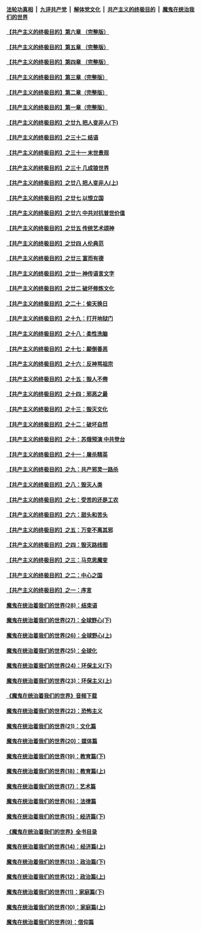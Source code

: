 ####  [法轮功真相](../../../../basic/blob/master/README.md?t=05240601) &nbsp;|&nbsp; [九评共产党](../../../../9ping.md/blob/master/README.md?t=05240601) &nbsp;|&nbsp; [解体党文化](../../../../jtdwh.md/blob/master/README.md?t=05240601)  &nbsp;|&nbsp; [共产主义的终极目的](../../../../gczydzjmd.md/blob/master/README.md?t=05240601) &nbsp;|&nbsp; [魔鬼在统治我们的世界](../../../../mgztzwmdsj.md/blob/master/README.md?t=05240601) 

#### [【共产主义的终极目的】第六章 （完整版）](../pages/nsc422/n11428913.md?t=05240601) 

#### [【共产主义的终极目的】第五章 （完整版）](../pages/nsc422/n11428912.md?t=05240601) 

#### [【共产主义的终极目的】第四章 （完整版）](../pages/nsc422/n11428907.md?t=05240601) 

#### [【共产主义的终极目的】第三章（完整版）](../pages/nsc422/n11428848.md?t=05240601) 

#### [【共产主义的终极目的】第二章（完整版）](../pages/nsc422/n11428831.md?t=05240601) 

#### [【共产主义的终极目的】第一章（完整版）](../pages/nsc422/n11417651.md?t=05240601) 

#### [【共产主义的终极目的】之廿九 把人变非人(下)](../pages/nsc422/n11344140.md?t=05240601) 

#### [【共产主义的终极目的】之三十二 结语](../pages/nsc422/n11360535.md?t=05240601) 

#### [【共产主义的终极目的】之三十一 末世景观](../pages/nsc422/n11351129.md?t=05240601) 

#### [【共产主义的终极目的】之三十 几成狼世界](../pages/nsc422/n11348280.md?t=05240601) 

#### [【共产主义的终极目的】之廿八 把人变非人(上)](../pages/nsc422/n11340492.md?t=05240601) 

#### [【共产主义的终极目的】之廿七 以恨立国](../pages/nsc422/n11336944.md?t=05240601) 

#### [【共产主义的终极目的】之廿六 中共对抗普世价值](../pages/nsc422/n11324785.md?t=05240601) 

#### [【共产主义的终极目的】之廿五 传统艺术颂神](../pages/nsc422/n11296396.md?t=05240601) 

#### [【共产主义的终极目的】之廿四 人伦典范](../pages/nsc422/n11296397.md?t=05240601) 

#### [【共产主义的终极目的】之廿三 富而有德](../pages/nsc422/n11283598.md?t=05240601) 

#### [【共产主义的终极目的】之廿一 神传语言文字](../pages/nsc422/n11263265.md?t=05240601) 

#### [【共产主义的终极目的】之廿二 破坏修炼文化](../pages/nsc422/n11245728.md?t=05240601) 

#### [【共产主义的终极目的】之二十：偷天换日](../pages/nsc422/n11238846.md?t=05240601) 

#### [【共产主义的终极目的】之十九：打开地狱门](../pages/nsc422/n11206376.md?t=05240601) 

#### [【共产主义的终极目的】之十八：柔性洗脑](../pages/nsc422/n11199994.md?t=05240601) 

#### [【共产主义的终极目的】之十七：颠倒善恶](../pages/nsc422/n11179782.md?t=05240601) 

#### [【共产主义的终极目的】之十六：反神骂祖宗](../pages/nsc422/n11166798.md?t=05240601) 

#### [【共产主义的终极目的】之十五：毁人不倦](../pages/nsc422/n11166792.md?t=05240601) 

#### [【共产主义的终极目的】之十四：邪恶之最](../pages/nsc422/n11150249.md?t=05240601) 

#### [【共产主义的终极目的】之十三：毁灭文化](../pages/nsc422/n11135227.md?t=05240601) 

#### [【共产主义的终极目的】之十二：破坏自然](../pages/nsc422/n11135214.md?t=05240601) 

#### [【共产主义的终极目的】之十：苏俄预演 中共登台](../pages/nsc422/n11118424.md?t=05240601) 

#### [【共产主义的终极目的】之十一：屠杀精英](../pages/nsc422/n11118442.md?t=05240601) 

#### [【共产主义的终极目的】之九：共产邪灵一路杀](../pages/nsc422/n11114139.md?t=05240601) 

#### [【共产主义的终极目的】之八：毁灭人类](../pages/nsc422/n11108503.md?t=05240601) 

#### [【共产主义的终极目的】之七：受苦的还是工农](../pages/nsc422/n11101809.md?t=05240601) 

#### [【共产主义的终极目的】之六：甜头和苦头](../pages/nsc422/n11096971.md?t=05240601) 

#### [【共产主义的终极目的】之五：万变不离其邪](../pages/nsc422/n11091285.md?t=05240601) 

#### [【共产主义的终极目的】之四：毁灭路线图](../pages/nsc422/n11086284.md?t=05240601) 

#### [【共产主义的终极目的】之三：马克思魔变](../pages/nsc422/n11061941.md?t=05240601) 

#### [【共产主义的终极目的】之二：中心之国](../pages/nsc422/n11047728.md?t=05240601) 

#### [【共产主义的终极目的】之一：序言](../pages/nsc422/n11086077.md?t=05240601) 

#### [魔鬼在统治着我们的世界(28)：结束语](../pages/nsc422/n10936246.md?t=05240601) 

#### [魔鬼在统治着我们的世界(27)：全球野心(下)](../pages/nsc422/n10928319.md?t=05240601) 

#### [魔鬼在统治着我们的世界(26)：全球野心(上)](../pages/nsc422/n10900318.md?t=05240601) 

#### [魔鬼在统治着我们的世界(25)：全球化](../pages/nsc422/n10788205.md?t=05240601) 

#### [魔鬼在统治着我们的世界(24)：环保主义(下)](../pages/nsc422/n10695307.md?t=05240601) 

#### [魔鬼在统治着我们的世界(23)：环保主义(上)](../pages/nsc422/n10688613.md?t=05240601) 

#### [《魔鬼在统治着我们的世界》音频下载](../pages/nsc422/n10635553.md?t=05240601) 

#### [魔鬼在统治着我们的世界(22)：恐怖主义](../pages/nsc422/n10614727.md?t=05240601) 

#### [魔鬼在统治着我们的世界(21)：文化篇](../pages/nsc422/n10597706.md?t=05240601) 

#### [魔鬼在统治着我们的世界(20)：媒体篇](../pages/nsc422/n10586579.md?t=05240601) 

#### [魔鬼在统治着我们的世界(19)：教育篇(下)](../pages/nsc422/n10564808.md?t=05240601) 

#### [魔鬼在统治着我们的世界(18)：教育篇(上)](../pages/nsc422/n10526970.md?t=05240601) 

#### [魔鬼在统治着我们的世界(17)：艺术篇](../pages/nsc422/n10499093.md?t=05240601) 

#### [魔鬼在统治着我们的世界(16)：法律篇](../pages/nsc422/n10485969.md?t=05240601) 

#### [魔鬼在统治着我们的世界(15)：经济篇(下)](../pages/nsc422/n10469975.md?t=05240601) 

#### [《魔鬼在统治着我们的世界》全书目录](../pages/nsc422/n10464261.md?t=05240601) 

#### [魔鬼在统治着我们的世界(14)：经济篇(上)](../pages/nsc422/n10457370.md?t=05240601) 

#### [魔鬼在统治着我们的世界(13)：政治篇(下)](../pages/nsc422/n10448270.md?t=05240601) 

#### [魔鬼在统治着我们的世界(12)：政治篇(上)](../pages/nsc422/n10444576.md?t=05240601) 

#### [魔鬼在统治着我们的世界(11)：家庭篇(下)](../pages/nsc422/n10440961.md?t=05240601) 

#### [魔鬼在统治着我们的世界(10)：家庭篇(上)](../pages/nsc422/n10435448.md?t=05240601) 

#### [魔鬼在统治着我们的世界(9)：信仰篇](../pages/nsc422/n10432159.md?t=05240601) 


